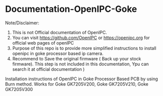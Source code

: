 # Documentation-OpenIPC-Goke
Note/Disclaimer: 
1) This is not Official documentation of OpenIPC.
2) You can visit https://github.com/OpenIPC or https://openipc.org for official web pages of openIPC
3) Purpose of this repo is to provide more simplified instructions to install openipc in goke processor based ip camera.
4) Recommend to Save the original firmware ( Back up your stock firmware). This step is not included in this documentation, Ypu can search it at official documentation ) 
   

Installation instructions of OpenIPC in Goke Processor Based PCB by using Burn method. 
Works for Goke GK7205V200, Goke GK7205V210, Goke GK7205V300



